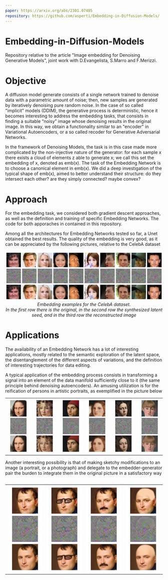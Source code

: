 ```yaml
---
paper: https://arxiv.org/abs/2301.07485
repository: https://github.com/asperti/Embedding-in-Diffusion-Models/
---
```


# Embedding-in-Diffusion-Models
Repository relative to the article "Image embedding for Denoising Generative Models", joint work with D.Evangelista, S.Marro and F.Merizzi.

# Objective
A diffusion model generate consists of a single network trained to denoise data with a parametric amount of noise; then, new samples are generated by iteratively
denoising pure random noise. In the case of so called "implicit" models (DDIM), the generative process is deterministic, hence it becomes interesting to address the 
embedding tasks, that consists in finding a suitable “noisy” image whose denoising results in the original image. In this way, we obtain a functionality similar to an "encoder" in Variational Autoencoders, or a so called recoder for Generative Adversarial Networks.

In the framework of Denoising Models, the task is in this case made more complicated by the non-injective nature of the generator: for each sample x there exists a cloud of elements z able to generate x; we call this set the embedding of x, denoted as emb(x). The task of the Embedding Network is to choose a canonical element
in emb(x). We did a deep investigation of the typical shape of emb(x), aimed to better understand their structure: do they intersect each other? are they simply connected? maybe convex?

# Approach
For the embedding task, we considered both gradient descent approaches,
as well as the definition and training of specific Embedding Networks. The code for both apporaches in contained in this repository.

Among all the architectures for Embedding Networks tested so far, a Unet obtained the best results. The quality
of the embedding is very good, as it can be appreciated by the following pictures, relative to the CelebA dataset

<p align="center">
  <img src="celeba_final.png" />
  <em>Embedding examples for the CelebA dataset. </br> In the first row there
is the original, in the second row the synthesized latent seed, and in the third
row the reconstructed image</em>
</p>

<!-- <p align="center"><img src="celeba_unet3.png" /><p> -->

# Applications
The availability of an Embedding Network has a lot of interesting applications, mostly related to the semantic exploration of the latent space, 
the disentanglement of the different aspects of variations, and the definition of interesting trajectories for data editing.

A typical application of the embedding process consists in transforming a signal into an element of the data manifold sufficiently close to it (the same
principle behind denoising autoencoders). An amusing utilization is for the reification of persons in artistic portraits, as exemplified in the picture below

<p align="center">
  <table>
    <tr>
      <td><img src="gioconda.png" /></td>
      <td><img src="primavera.png" /></td>
      <td><img src="antonello.png" /></td>
      <td><img src="tiziano (1).png" /></td>
      <td><img src="caravaggio.png" /></td>
      <td><img src="manet (1).png" /></td>
    </tr>
 <table>
</p>

Another interesting possibility is that of making sketchy modifications to
an image (a portrait, or a photograph) and delegate to the embedder-generator
pair the burden to integrate them in the original picture in a satisfactory way
    
<p align="center">
  <table align="center">
    <tr>
      <td><img width="150px" src="napoleone (1).png" size="80%"/></td>
      <td><img width="150px" src="napoleone_occhiali.png" /></td>
      <td><img width="150px" src="napoleone_baffi.png" /></td>
      <td><img width="150px" src="napoleone_calvo.png" /></td>
    </tr>
 <table>
</p>

